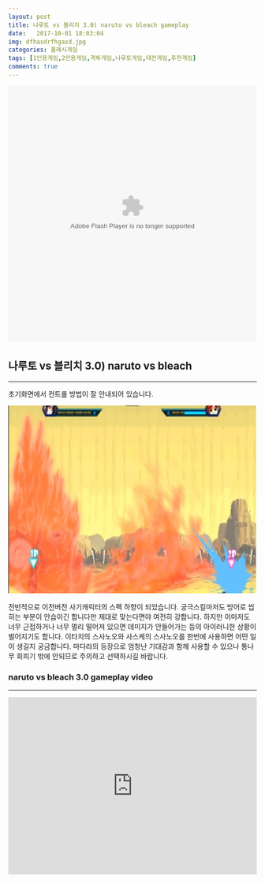 ```yaml
---
layout: post
title: 나루토 vs 블리치 3.0) naruto vs bleach gameplay
date:   2017-10-01 18:03:04
img: dfhasdrfhgasd.jpg
categories: 플래시게임
tags: [1인용게임,2인용게임,격투게임,나루토게임,대전게임,추천게임]
comments: true
---
```


<embed id="player" src="http://sxiao.4399.com/4399swf/upload_swf/ftp22/csya/20170704/3/main.swf" type="application/x-shockwave-flash" width="100%" height="520">
<h2>나루토 vs 블리치 3.0) naruto vs bleach</h2>

<hr />

초기화면에서 컨트롤 방법이 잘 안내되어 있습니다.

<img class="alignnone size-mh-magazine-lite-content wp-image-159" src="/images/dfhasdrfhgasd.jpg" alt="" width="100%" height="381" />

전반적으로 이전버전 사기캐릭터의 스펙 하향이 되었습니다. 궁극스킬마저도 방어로 씹히는 부분이 안습이긴 합니다만 제대로 맞는다면야 여전히 강합니다. 하지만 이마저도 너무 근접하거나 너무 멀리 떨어져 있으면 데미지가 안들어가는 등의 아이러니한 상황이 벌어지기도 합니다. 이타치의 스사노오와 사스케의 스사노오를 한번에 사용하면 어떤 일이 생길지 궁금합니다. 마다라의 등장으로 엄청난 기대감과 함께 사용할 수 있으나 통나무 회피기 밖에 안되므로 주의하고 선택하시길 바랍니다.
<h3>naruto vs bleach 3.0 gameplay video</h3>

<hr />
<iframe width="100%" height="360" src="https://www.youtube.com/embed/xoozM0GgnlU" frameborder="0" allow="autoplay; encrypted-media" allowfullscreen></iframe>